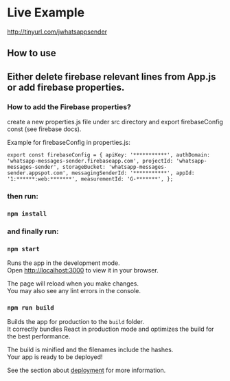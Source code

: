 # Live Example
http://tinyurl.com/jwhatsappsender

## How to use

## Either delete firebase relevant lines from App.js or add firebase properties.
### How to add the Firebase properties?
create a new properties.js file under src directory and export firebaseConfig const (see firebase docs).

Example for firebaseConfig in properties.js:

`export const firebaseConfig = {
apiKey: '***********',
authDomain: 'whatsapp-messages-sender.firebaseapp.com',
projectId: 'whatsapp-messages-sender',
storageBucket: 'whatsapp-messages-sender.appspot.com',
messagingSenderId: '***********',
appId: '1:******:web:*******',
measurementId: 'G-*******',
};`

### then run:
### `npm install`

### and finally run:
### `npm start`

Runs the app in the development mode.\
Open [http://localhost:3000](http://localhost:3000) to view it in your browser.

The page will reload when you make changes.\
You may also see any lint errors in the console.

### `npm run build`

Builds the app for production to the `build` folder.\
It correctly bundles React in production mode and optimizes the build for the best performance.

The build is minified and the filenames include the hashes.\
Your app is ready to be deployed!

See the section about [deployment](https://facebook.github.io/create-react-app/docs/deployment) for more information.
